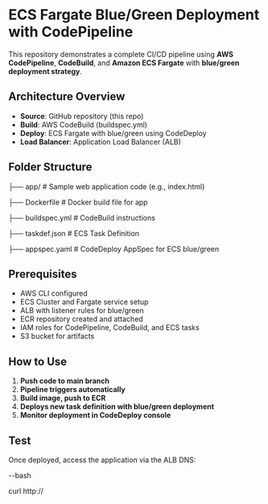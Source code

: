 # ECS Fargate Blue/Green Deployment with CodePipeline

This repository demonstrates a complete CI/CD pipeline using **AWS CodePipeline**, **CodeBuild**, and **Amazon ECS Fargate** with **blue/green deployment strategy**.

## Architecture Overview

- **Source**: GitHub repository (this repo)
- **Build**: AWS CodeBuild (buildspec.yml)
- **Deploy**: ECS Fargate with blue/green using CodeDeploy
- **Load Balancer**: Application Load Balancer (ALB)

## Folder Structure

├── app/ # Sample web application code (e.g., index.html)

├── Dockerfile # Docker build file for app

├── buildspec.yml # CodeBuild instructions

├── taskdef.json # ECS Task Definition

├── appspec.yaml # CodeDeploy AppSpec for ECS blue/green


## Prerequisites

- AWS CLI configured
- ECS Cluster and Fargate service setup
- ALB with listener rules for blue/green
- ECR repository created and attached
- IAM roles for CodePipeline, CodeBuild, and ECS tasks
- S3 bucket for artifacts

## How to Use

1. **Push code to main branch**
2. **Pipeline triggers automatically**
3. **Build image, push to ECR**
4. **Deploys new task definition with blue/green deployment**
5. **Monitor deployment in CodeDeploy console**

## Test

Once deployed, access the application via the ALB DNS:

--bash

curl http://<your-alb-dns>

